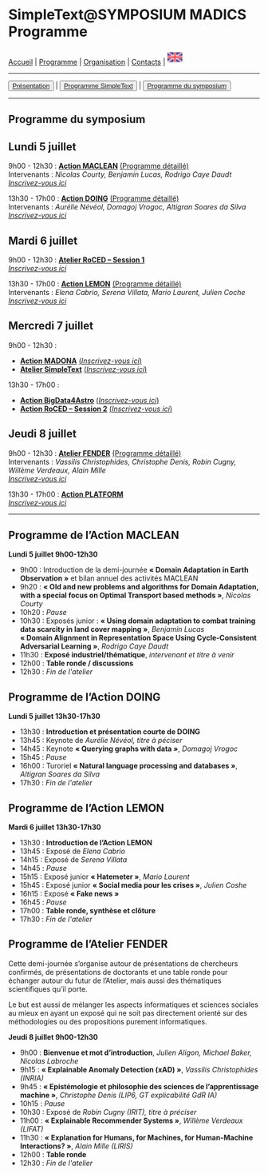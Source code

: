 
# SimpleText@SYMPOSIUM MADICS Programme

[Accueil](./) | [Programme](./program) | [Organisation](./organisation) | [Contacts](./contacts.md) | [<img src="../EN.png" width="30">](../en/programsympo)

---

<button>[Présentation](./program)</button> | <button>[Programme SimpleText](./programsimple)</button> | <button>[Programme du symposium](./programsympo)</button>

---

## Programme du symposium

## Lundi 5 juillet
9h00 - 12h30 : **[Action MACLEAN](https://www.madics.fr/actions/maclean/)** [(Programme détaillé)](#programme-de-laction-maclean)  
Intervenants : *Nicolas Courty, Benjamin Lucas, Rodrigo Caye Daudt*   
[*Inscrivez-vous ici*](https://www.madics.fr/manifestations/organisation/inscription/?manif=1617704707.3351&group=MACLEAN)


13h30 - 17h00 : **[Action DOING](https://www.madics.fr/actions/doing/)** [(Programme détaillé)](#programme-de-laction-doing)  
Intervenants : *Aurélie Névéol, Domagoj Vrogoc, Altigran Soares da Silva*   
[*Inscrivez-vous ici*](https://www.madics.fr/manifestations/organisation/inscription/?manif=1617704707.3351&group=DOING)

## Mardi 6 juillet
9h00 - 12h30 : **[Atelier RoCED – Session 1](https://www.madics.fr/ateliers/roced/)**   
[*Inscrivez-vous ici*](https://www.madics.fr/manifestations/organisation/inscription/?manif=1617704707.3351&group=RoCED)

13h30 - 17h00 : **[Action LEMON](https://www.madics.fr/actions/lemon/)** [(Programme détaillé)](#programme-de-laction-lemon)  
Intervenants : *Elena Cabrio, Serena Villata, Mario Laurent, Julien Coche*   
[*Inscrivez-vous ici*](https://www.madics.fr/manifestations/organisation/inscription/?manif=1617704707.3351&group=LEMON)

## Mercredi 7 juillet
9h00 - 12h30 :  
* **[Action MADONA](https://www.madics.fr/actions/madona/)** [(*Inscrivez-vous ici*)](https://www.madics.fr/manifestations/organisation/inscription/?manif=1617704707.3351&group=MADONA)
* **[Atelier SimpleText](https://www.madics.fr/ateliers/simpletext/)** [(*Inscrivez-vous ici*)](https://www.madics.fr/manifestations/organisation/inscription/?manif=1617704707.3351&group=SimpleText)

13h30 - 17h00 :
* **[Action BigData4Astro](https://www.madics.fr/actions/bigdata4astro/)** [(*Inscrivez-vous ici*)](https://www.madics.fr/manifestations/organisation/inscription/?manif=1617704707.3351&group=BigData4Astro)
* **[Action RoCED – Session 2](https://www.madics.fr/ateliers/RoCED/)** [(*Inscrivez-vous ici*)](https://www.madics.fr/manifestations/organisation/inscription/?manif=1617704707.3351&group=RoCED%202)

## Jeudi 8 juillet
9h00 - 12h30 : **[Atelier FENDER](https://www.madics.fr/ateliers/fender/)** [(Programme détaillé)](#programme-de-latelier-fender)  
Intervenants : *Vassilis Christophides, Christophe Denis, Robin Cugny, Willème Verdeaux, Alain Mille*   
[*Inscrivez-vous ici*](https://www.madics.fr/manifestations/organisation/inscription/?manif=1617704707.3351&group=FENDER)

13h30 - 17h00 : **[Action PLATFORM](https://www.madics.fr/actions/platform/)**   
[*Inscrivez-vous ici*](https://www.madics.fr/manifestations/organisation/inscription/?manif=1617704707.3351&group=PLATFORM)

---

## Programme de l’Action MACLEAN
**Lundi 5 juillet 9h00-12h30**  
* 9h00 : Introduction de la demi-journée **«&nbsp;Domain Adaptation in Earth Observation&nbsp;»** et bilan annuel des activités MACLEAN  
* 9h20 : **«&nbsp;Old and new problems and algorithms for Domain Adaptation, with a special focus on Optimal Transport based methods&nbsp;»**, *Nicolas Courty*  
* 10h20 : *Pause*  
* 10h30 : Exposés junior :
**«&nbsp;Using domain adaptation to combat training data scarcity in land cover mapping&nbsp;»**, *Benjamin Lucas*  
**«&nbsp;Domain Alignment in Representation Space Using Cycle-Consistent Adversarial Learning&nbsp;»**, *Rodrigo Caye Daudt*  
* 11h30 : **Exposé industriel/thématique**, *intervenant et titre à venir*  
* 12h00 : **Table ronde / discussions**  
* 12h30 : *Fin de l'atelier*

## Programme de l’Action DOING
**Lundi 5 juillet 13h30-17h30**  
* 13h30 : **Introduction et présentation courte de DOING**  
* 13h45 : Keynote de *Aurélie Névéol, titre à péciser*
* 14h45 : Keynote **«&nbsp;Querying graphs with data&nbsp;»**, *Domagoj Vrogoc*
* 15h45 : *Pause*  
* 16h00 : Turoriel **«&nbsp;Natural language processing and databases&nbsp;»**, *Altigran Soares da Silva*
* 17h30 : *Fin de l'atelier*

## Programme de l’Action LEMON
**Mardi 6 juillet 13h30-17h30**  
* 13h30 : **Introduction de l’Action LEMON**  
* 13h45 : Exposé de *Elena Cabrio*
* 14h15 : Exposé de *Serena Villata*
* 14h45 : *Pause*
* 15h15 : Exposé junior **«&nbsp;Hatemeter&nbsp;»**, *Mario Laurent*
* 15h45 : Exposé junior **«&nbsp;Social media pour les crises&nbsp;»**, *Julien Coshe*
* 16h15 : Exposé **«&nbsp;Fake news&nbsp;»**
* 16h45 : *Pause*  
* 17h00 : **Table ronde, synthèse et clôture**
* 17h30 : *Fin de l'atelier*

## Programme de l’Atelier FENDER
Cette demi-journée s’organise autour de présentations de chercheurs confirmés, de présentations de doctorants et une table ronde pour échanger autour du futur de l’Atelier, mais aussi des thématiques scientifiques qu’il porte.

Le but est aussi de mélanger les aspects informatiques et sciences sociales au mieux en ayant un exposé qui ne soit pas directement orienté sur des méthodologies ou des propositions purement informatiques.  

**Jeudi 8 juillet 9h00-12h30**  
* 9h00 : **Bienvenue et mot d’introduction**, *Julien Aligon, Michael Baker, Nicolas Labroche*
* 9h15 : **«&nbsp;Explainable Anomaly Detection (xAD)&nbsp;»**, *Vassilis Christophides (INRIA)*
* 9h45 : **«&nbsp;Epistémologie et philosophie des sciences de l’apprentissage machine&nbsp;»**, *Christophe Denis (LIP6, GT explicabilité GdR IA)*
* 10h15 : *Pause*  
* 10h30 : Exposé de *Robin Cugny (IRIT), titre à préciser*
* 11h00 : **«&nbsp;Explainable Recommender Systems&nbsp;»**, *Willème Verdeaux (LIFAT)*
* 11h30 : **«&nbsp;Explanation for Humans, for Machines, for Human-Machine Interactions?&nbsp;»**, *Alain Mille (LIRIS)*
* 12h00 : **Table ronde**  
* 12h30 : *Fin de l'atelier*
